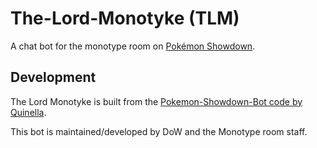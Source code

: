 The-Lord-Monotyke (TLM)
=======================

A chat bot for the monotype room on [Pokémon Showdown][1]. 

  [1]: http://www.pokemonshowdown.com/monotype

Development
-----------
The Lord Monotyke is built from the [Pokemon-Showdown-Bot code by Quinella][2].
 
 [2]: https://github.com/Quinella/Pokemon-Showdown-Bot/

This bot is maintained/developed by DoW and the Monotype room staff.